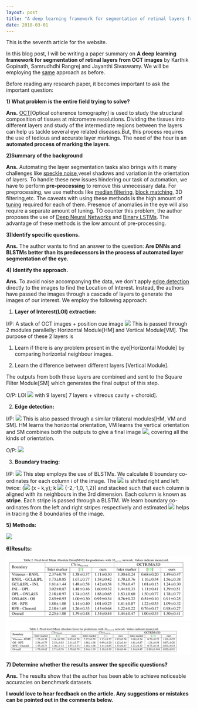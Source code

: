 ```yaml
---
layout: post
title: "A deep learning framework for segmentation of retinal layers from OCT images"
date: 2018-03-01
---
```

This is the seventh article for the website.

   In this blog post, I will be writing a paper summary on **A deep learning framework for segmentation of retinal layers from OCT 
images** by Karthik Gopinath, Samrudhdhi Rangrej and Jayanthi Sivaswamy. We will be employing the 
[same](https://violentmetaphors.com/2013/08/25/how-to-read-and-understand-a-scientific-paper-2/) approach as before.

Before reading any research paper, it becomes important to ask the important question:

**1) What problem is the entire field trying to solve?**

**Ans.** [OCT](https://www.wikiwand.com/en/Optical_coherence_tomography)[Optical coherence tomography] is used to study the structural
composition of tissues at micrometre resolutions. Dividing the tissues into different layers and study of the intermediate regions 
between the layers can help us tackle several eye related diseases.But, this process requires the use of tedious and accurate layer
markings. The need of the hour is an **automated process of marking the layers**.

**2)Summary of the background**

**Ans.** Automating the layer segmentation tasks also brings with it many challenges like 
[speckle noise](https://www.wikiwand.com/en/Speckle_noise),vesel shadows and variation in the orientation of layers. To handle 
these new issues hindering our task of automation, we have to perform **pre-processing** to remove this unnecessary data. For 
preprocessing, we use methods like [median filtering](https://www.wikiwand.com/en/Median_filter), 
[block matching](https://www.wikiwand.com/en/Block-matching_algorithm), 3D filtering,etc. The caveats with using these methods is
the high amount of [tuning](https://stackoverflow.com/questions/22903267/what-is-tuning-in-machine-learning#22903415) required for
each of them. Presence of anomalies in the eye will also require a separate amount of tuning. TO counter this problem, the author 
proposes the use of [Deep Neural Networks](https://www.wikiwand.com/en/Deep_learning) and 
[Binary LSTMs](https://www.wikiwand.com/en/Long_short-term_memory). The advantage of these methods is the low amount of 
pre-processing.

**3)Identify specific questions.**

**Ans.** The author wants to find an answer to the question: **Are DNNs and BLSTMs better than its predecessors in the process of
automated layer segmentation of the eye.**

**4) Identify the approach.**

**Ans.** To avoid noise accompanying the data, we don't apply [edge detection](https://www.wikiwand.com/en/Edge_detection) directly
to the images to find the Location of Interest. Instead, the authors have passed the images through a cascade of layers to generate 
the images of our interest. We employ the following approach:

1) **Layer of Interest(LOI) extraction:**

I/P: A stack of OCT images + position cue image <img src = "http://mathurl.com/y8z7c5hk.png" width = "35">
This is passed through 2 modules parallelly: Horizontal Module[HM] and Vertical Module[VM]. The purpose of these 2 layers is 

1) Learn if there is any problem present in the eye[Horizontal Module] by comparing horizontal neighbour images.

2) Learn the difference between different layers [Vertical Module].

The outputs from both these layers are combined and sent to the Square Filter Module[SM] which generates the final output of this 
step.

O/P: LOI <img src = "http://mathurl.com/y7kwzjpu.png" width = "25"> with 9 layers[ 7 layers + 
vitreous cavity + choroid].

2) **Edge detection:** 

I/P: <img src = "http://mathurl.com/y7kwzjpu.png" width = "35"> 
This is also passed through a similar trilateral modules[HM, VM and SM]. 
HM learns the horizontal orientation, VM learns the vertical orientation and SM combines both the outputs to give a final image
<img src = "http://mathurl.com/y96va3hb.png" width = "25">, covering all the kinds of orientation.

O/P: <img src = "http://mathurl.com/y96va3hb.png" width = "35">

3) **Boundary tracing:**

I/P: <img src = "http://mathurl.com/y96va3hb.png" width = "25">
This step employs the use of BLSTMs. We calculate 8 boundary co-ordinates <src img = "http://mathurl.com/y8ltu8da.png" width = "55"> 
for each column i of the image. The <img src = "http://mathurl.com/y8ltu8da.png" width = "25"> is shifted right and left twice:
(<img src = "http://mathurl.com/y8ltu8da.png" width = "25"> (x - k,y); k <img src = "http://mathurl.com/2bwxnd6.png" width = "15">
{-2,-1,0, 1,2}) and stacked such that each column is aligned with its neighbours in the 3rd dimension. Each column is known as 
**stripe**. Each stripe is passed through a BLSTM. We learn boundary co-ordinates from the left and right stripes respectively and 
estimated <img src = "http://mathurl.com/y8vet26t.png" width = "30"> helps in tracing the 8 boundaries of the image.

**5) Methods:**

<img src = "https://Anirudh257.github.io/blob/medical/OCT.png">


**6)Results:**

<img src = "https://github.com/Anirudh257/Anirudh257.github.io/blob/master/medical/resultsMedical.png" width = "1000">

<img src = "https://github.com/Anirudh257/Anirudh257.github.io/blob/master/medical/medicalImg.png" width = "1000">


**7) Determine whether the results answer the specific questions?**

**Ans.** The results show that the author has been able to achieve noticeable accuracies on benchmark datasets.

**I would love to hear feedback on the article. Any suggestions or mistakes can be pointed out in the comments below.**


